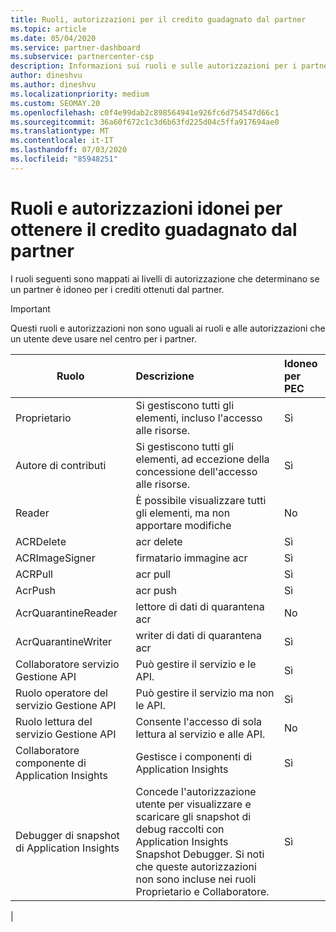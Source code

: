 ```yaml
---
title: Ruoli, autorizzazioni per il credito guadagnato dal partner
ms.topic: article
ms.date: 05/04/2020
ms.service: partner-dashboard
ms.subservice: partnercenter-csp
description: Informazioni sui ruoli e sulle autorizzazioni per i partner per poter guadagnare i crediti guadagnati dal partner (PEC). Questi sono diversi dai ruoli per lavorare nel centro per i partner.
author: dineshvu
ms.author: dineshvu
ms.localizationpriority: medium
ms.custom: SEOMAY.20
ms.openlocfilehash: c0f4e99dab2c898564941e926fc6d754547d66c1
ms.sourcegitcommit: 36a60f672c1c3d6b63fd225d04c5ffa917694ae0
ms.translationtype: MT
ms.contentlocale: it-IT
ms.lasthandoff: 07/03/2020
ms.locfileid: "85948251"
---
```

# <a name="roles-and-permissions-eligible-to-earn-partner-earned-credit"></a>Ruoli e autorizzazioni idonei per ottenere il credito guadagnato dal partner

I ruoli seguenti sono mappati ai livelli di autorizzazione che determinano se un partner è idoneo per i crediti ottenuti dal partner.

>[!Important]
>Questi ruoli e autorizzazioni non sono uguali ai ruoli e alle autorizzazioni che un utente deve usare nel centro per i partner.

|**Ruolo**   |**Descrizione**   |**Idoneo per PEC**   |
|-----------------|:------------------|:--------------|
|Proprietario  |Si gestiscono tutti gli elementi, incluso l'accesso alle risorse.|Sì|
|Autore di contributi |Si gestiscono tutti gli elementi, ad eccezione della concessione dell'accesso alle risorse.|Sì|
|Reader|È possibile visualizzare tutti gli elementi, ma non apportare modifiche|No|
|ACRDelete|acr delete|Sì|
|ACRImageSigner|firmatario immagine acr|Sì|
|ACRPull|acr pull|Sì|
|AcrPush|acr push|Sì|
|AcrQuarantineReader|lettore di dati di quarantena acr|No|
|AcrQuarantineWriter| writer di dati di quarantena acr|Sì|
|Collaboratore servizio Gestione API|Può gestire il servizio e le API.|Sì|
|Ruolo operatore del servizio Gestione API|Può gestire il servizio ma non le API.|Sì|
|Ruolo lettura del servizio Gestione API|Consente l'accesso di sola lettura al servizio e alle API.|No|
|Collaboratore componente di Application Insights|Gestisce i componenti di Application Insights|Sì|
|Debugger di snapshot di Application Insights|Concede l'autorizzazione utente per visualizzare e scaricare gli snapshot di debug raccolti con Application Insights Snapshot Debugger. Si noti che queste autorizzazioni non sono incluse nei ruoli Proprietario e Collaboratore.|Sì|
|